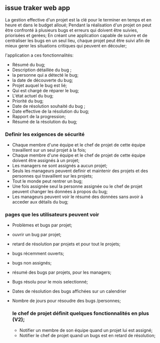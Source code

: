 ## issue traker web app

La gestion effective d'un projet est la clé pour le terminer en temps et en heure et dans le budget alloué;
Pendant la réalisation d'un projet on peut être confronté à plusieurs bugs et erreurs qui doivent être suivies, priorisées et gerées;
En créant une application capable de suivre et de centraliser les bugs en un seul lieu, chaque projet peut être suivi afin de mieux gerer les situations critiques qui peuvent en découler;

l'application a ces fonctionnalités:

- Résumé du bug;
- Description détaillée du bug ;
- la personne qui a détecté le bug;
- la date de découverte du bug;
- Projet auquel le bug est lié;
- Qui est chargé de réparer le bug;
- L'état actuel du bug;
- Priorité du bug;
- Date de résolution souhaité du bug ;
- Date effective de la résolution du bug;
- Rapport de la progression;
- Résumé de la résolution du bug;

### Definir les exigences de sécurité

- Chaque membre d'une équipe et le chef de projet de cette équipe travaillent sur un seul projet à la fois;
- Chaque membre d'une équipe et le chef de projet de cette équipe doivent être assignés à un projet;
- Les managers ne sont assignés a aucun projet;
- Seuls les manageurs peuvent definir et maintenir des projets et des personnes qui travaillent sur les projets;
- Tout le monde peut rentrer un bug;
- Une fois assignée seul la personne assignée ou le chef de projet peuvent changer les données à propos du bug;
- Les manageurs peuvent voir le résumé des données sans avoir à acceder aux détails du bug;

### pages que les utilisateurs peuvent voir

- Problèmes et bugs par projet;
- ouvrir un bug par projet;
- retard de résolution par projets et pour tout le projets;
- bugs récemment ouverts;
- bugs non assignés;
- résumé des bugs par projets, pour les managers;
- Bugs résolu pour le mois selectionné;
- Dates de résolution des bugs affichées sur un calendrier
- Nombre de jours pour résoudre des bugs /personnes;

  ### le chef de projet définit quelques fonctionnalités en plus (V2);

  - Notifier un membre de son équipe quand un projet lui est assigné;
  - Notifier le chef de projet quand un bugs est en retard de résolution;


